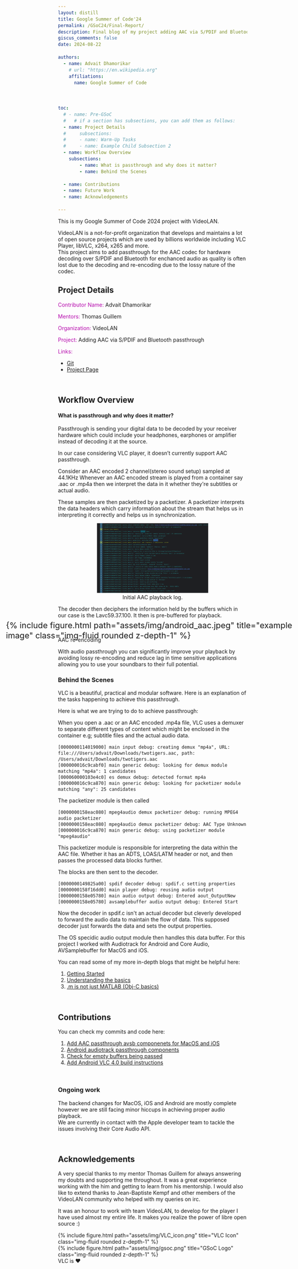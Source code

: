 ```yaml
---
layout: distill
title: Google Summer of Code'24
permalink: /GSoC24/Final-Report/
description: Final blog of my project adding AAC via S/PDIF and Bluetooth passthrough
giscus_comments: false
date: 2024-08-22

authors:
  - name: Advait Dhamorikar
    # url: "https://en.wikipedia.org"
    affiliations:
      name: Google Summer of Code
 


toc:
  # - name: Pre-GSoC
  #   # if a section has subsections, you can add them as follows:
  - name: Project Details
  #     subsections:
  #     - name: Warm-Up Tasks
  #     - name: Example Child Subsection 2
  - name: Workflow Overview
    subsections:
        - name: What is passthrough and why does it matter?
        - name: Behind the Scenes

  - name: Contributions
  - name: Future Work
  - name: Acknowledgements

---
```

This is my Google Summer of Code 2024 project with VideoLAN.

VideoLAN is a not-for-profit organization that develops and maintains a lot of open source projects which are used by billions worldwide including VLC Player, libVLC, x264, x265 and more.\
This project aims to add passthrough for the AAC codec for hardware decoding over S/PDIF and Bluetooth for
enchanced audio as quality is often lost due to the decoding and re-encoding due to the lossy nature of the codec.

## <span> Project Details </span>

<span style="color:#B509AC"> Contributor Name:</span> Advait Dhamorikar

<span style="color:#B509AC"> Mentors:</span> Thomas Guillem

<span style="color:#B509AC"> Organization:</span> VideoLAN 

<span style="color:#B509AC"> Project:</span> Adding AAC via S/PDIF and Bluetooth passthrough

<span style="color:#B509AC"> Links:</span>
* [Git](https://code.videolan.org/advait-0/vlc)
* [Project Page](https://summerofcode.withgoogle.com/programs/2024/projects/eyxxsgo0)  


<br>

## Workflow Overview
#### What is passthrough and why does it matter?
Passthrough is sending your digital data to be decoded by your receiver hardware which could include your headphones, earphones or amplifier instead of decoding it at the source.

In our case considering VLC player, it doesn’t currently support AAC passthrough.

Consider an AAC encoded 2 channel(stereo sound setup) sampled at 44.1KHz Whenever an AAC encoded stream is played from a container say .aac or .mp4a then we interpret the data in it whether they're subtitles or actual audio.

These samples are then packetized by a packetizer. A packetizer interprets the data headers which carry information about the stream that helps us in interpreting it correctly and helps us in synchronization.

<html lang="en">
<head>
    <meta charset="UTF-8">
    <meta name="viewport" content="width=device-width, initial-scale=1.0">
    <title>IEC 61937 Frame Structure</title>
    <style>
        figure {
            text-align: center;
        }
        img {
            width: 70%; /* Adjust the width as needed */
            height: auto; /* Maintain aspect ratio */
        }
    </style>
</head>
<body>
    <figure>
        <img src="/assets/img/decode_log.png">
        <figcaption>Initial AAC playback log.</figcaption>
    </figure>
</body>
</html>

The decoder then deciphers the information held by the buffers which in our case is the Lavc59.37.100. It then is pre-buffered for playback.

<div class="row justify-content-sm-center">
    <div class="col-sm-8 mt-3 mt-md-0" style="transform: scale(1.55); transform-origin: center;">
        {% include figure.html path="assets/img/android_aac.jpeg" title="example image" class="img-fluid rounded z-depth-1" %}
    </div>
</div>
<div class="caption text-center">
    AAC re-encoding
</div>






With audio passthrough you can significantly improve your playback by avoiding lossy re-encoding and reduce lag in time sensitive applications allowing you to use your soundbars to their full potential.



### Behind the Scenes
VLC is a beautiful, practical and modular software. Here is an explanation of the tasks happening to achieve this passthrough.

Here is what we are trying to do to achieve passthrough:

When you open a .aac or an AAC encoded .mp4a file,
VLC uses a demuxer to separate different types of content which might be enclosed in the container e.g; subtitle files and the actual audio data.
```
[0000000114019000] main input debug: creating demux "mp4a", URL: file:///Users/advait/Downloads/twotigers.aac, path: /Users/advait/Downloads/twotigers.aac
[000000016c9cabf0] main generic debug: looking for demux module matching "mp4a": 1 candidates
[000060000103e4c0] es demux debug: detected format mp4a
[000000016c9ca870] main generic debug: looking for packetizer module matching "any": 25 candidates
```
The packetizer module is then called
```
[0000000158eac080] mpeg4audio demux packetizer debug: running MPEG4 audio packetizer
[0000000158eac080] mpeg4audio demux packetizer debug: AAC Type Unknown
[000000016c9ca870] main generic debug: using packetizer module "mpeg4audio"
```
This packetizer module is responsible for interpreting the data within the AAC file.
Whether it has an ADTS, LOAS/LATM header or not, and then passes the processed data blocks further.

The blocks are then sent to the decoder.
```
[0000000149825a00] spdif decoder debug: spdif.c setting properties
[0000000158f16dd0] main player debug: reusing audio output
[0000000158e05780] main audio output debug: Entered aout_OutputNew
[0000000158e05780] avsamplebuffer audio output debug: Entered Start
```
Now the decoder in spdif.c isn't an actual decoder but cleverly developed to forward the audio data to maintain the
flow of data. This supposed decoder just forwards the data and sets the output properties.

The OS specidic audio output module then handles this data buffer.
For this project I worked with Audiotrack for Android and Core Audio, AVSamplebuffer for MacOS and iOS.

You can read some of my more in-depth blogs that might be helpful here:
1. [Getting Started](https://advait-0.github.io/GSoC24/GSoC-Begins/)
2. [Understanding the basics](https://advait-0.github.io/GSoC24/GSoC-Update1/)
3. [.m is not just MATLAB (Obj-C basics)](https://advait-0.github.io/GSoC24/GSoC-Update2/)


<br>

## Contributions


You can check my commits and code here:
1. [Add AAC passthrough avsb componenets for MacOS and iOS](https://code.videolan.org/advait-0/vlc/-/merge_requests/9) 
2. [Android audiotrack passthrough components](https://code.videolan.org/advait-0/vlc/-/merge_requests/10)
3. [Check for empty buffers being passed](https://code.videolan.org/videolan/vlc/-/commit/9b737741e3afa3cd58e6804e7a33283839276fb8)
4. [Add Android VLC 4.0 build instructions](https://code.videolan.org/advait-0/vlc/-/merge_requests/11)


<br>

### Ongoing work
The backend changes for MacOS, iOS and Android are mostly complete however we are still facing minor hiccups in achieving proper audio playback. \
 We are currently in contact with the Apple developer team to tackle the issues involving their Core Audio API.


<br>

## Acknowledgements
A very special thanks to my mentor Thomas Guillem for always answering my doubts and supporting me throughout.
It was a great experience working with the him and getting to learn from his mentorship.
I would also like to extend thanks to Jean-Baptiste Kempf and other members of the VideoLAN community who helped with my queries on irc.

It was an honour to work with team VideoLAN, to develop for the player I have used almost my entire life. It makes you realize the power of libre open source :) 

<div class="row justify-content-sm-center">
    <div class="col-sm-4 mt-3 mt-md-0 text-center">
        {% include figure.html path="assets/img/VLC_icon.png" title="VLC Icon" class="img-fluid rounded z-depth-1" %}
    </div>
    <div class="col-sm-4 mt-3 mt-md-0 text-center">
        {% include figure.html path="assets/img/gsoc.png" title="GSoC Logo" class="img-fluid rounded z-depth-1" %}
    </div>
</div>
<div class="caption text-center">
    VLC is ❤️
</div>


